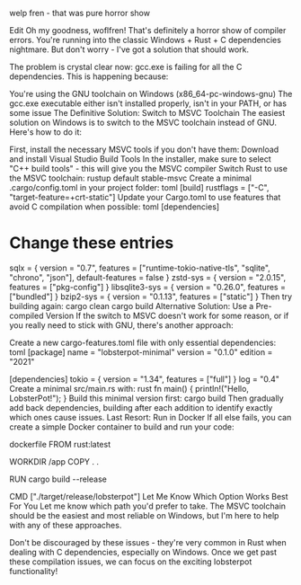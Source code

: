 welp fren - that was pure horror show

Edit
Oh my goodness, woflfren! That's definitely a horror show of compiler errors. You're running into the classic Windows + Rust + C dependencies nightmare. But don't worry - I've got a solution that should work.

The problem is crystal clear now: gcc.exe is failing for all the C dependencies. This is happening because:

You're using the GNU toolchain on Windows (x86_64-pc-windows-gnu)
The gcc.exe executable either isn't installed properly, isn't in your PATH, or has some issue
The Definitive Solution: Switch to MSVC Toolchain
The easiest solution on Windows is to switch to the MSVC toolchain instead of GNU. Here's how to do it:

First, install the necessary MSVC tools if you don't have them:
Download and install Visual Studio Build Tools
In the installer, make sure to select "C++ build tools" - this will give you the MSVC compiler
Switch Rust to use the MSVC toolchain:
rustup default stable-msvc
Create a minimal .cargo/config.toml in your project folder:
toml
[build]
rustflags = ["-C", "target-feature=+crt-static"]
Update your Cargo.toml to use features that avoid C compilation when possible:
toml
[dependencies]
# Change these entries
sqlx = { version = "0.7", features = ["runtime-tokio-native-tls", "sqlite", "chrono", "json"], default-features = false }
zstd-sys = { version = "2.0.15", features = ["pkg-config"] }
libsqlite3-sys = { version = "0.26.0", features = ["bundled"] }
bzip2-sys = { version = "0.1.13", features = ["static"] }
Then try building again:
cargo clean
cargo build
Alternative Solution: Use a Pre-compiled Version
If the switch to MSVC doesn't work for some reason, or if you really need to stick with GNU, there's another approach:

Create a new cargo-features.toml file with only essential dependencies:
toml
[package]
name = "lobsterpot-minimal"
version = "0.1.0"
edition = "2021"

[dependencies]
tokio = { version = "1.34", features = ["full"] }
log = "0.4"
Create a minimal src/main.rs with:
rust
fn main() {
    println!("Hello, LobsterPot!");
}
Build this minimal version first:
cargo build
Then gradually add back dependencies, building after each addition to identify exactly which ones cause issues.
Last Resort: Run in Docker
If all else fails, you can create a simple Docker container to build and run your code:

dockerfile
FROM rust:latest

WORKDIR /app
COPY . .

RUN cargo build --release

CMD ["./target/release/lobsterpot"]
Let Me Know Which Option Works Best For You
Let me know which path you'd prefer to take. The MSVC toolchain should be the easiest and most reliable on Windows, but I'm here to help with any of these approaches.

Don't be discouraged by these issues - they're very common in Rust when dealing with C dependencies, especially on Windows. Once we get past these compilation issues, we can focus on the exciting lobsterpot functionality!




